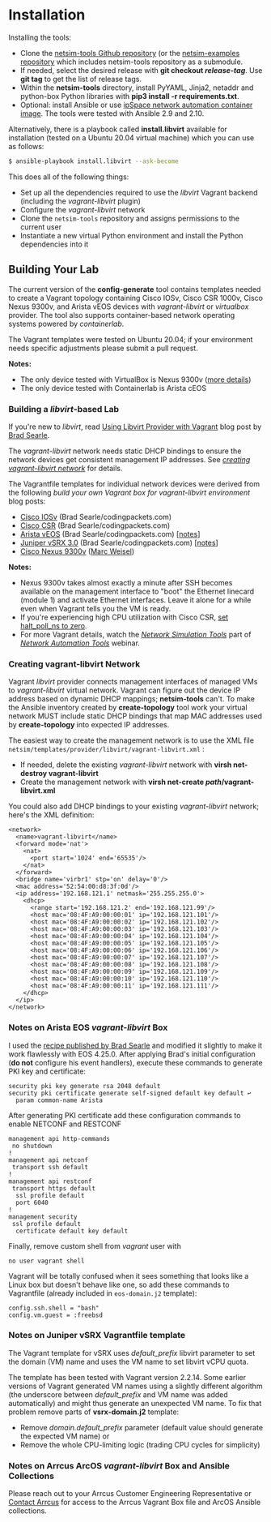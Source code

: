# Installation

Installing the tools:

* Clone the [netsim-tools Github repository](https://github.com/ipspace/netsim-tools) (or the [netsim-examples repository](https://github.com/ipspace/netsim-examples/) which includes netsim-tools repository as a submodule.
* If needed, select the desired release with **git checkout _release-tag_**. Use **git tag** to get the list of release tags.
* Within the **netsim-tools** directory, install PyYAML, Jinja2, netaddr and python-box Python libraries with **pip3 install -r requirements.txt**.
* Optional: install Ansible or use [ipSpace network automation container image](https://hub.docker.com/r/ipspace/automation). The tools were tested with Ansible 2.9 and 2.10.

Alternatively, there is a playbook called **install.libvirt** available for installation (tested on a Ubuntu 20.04 virtual machine) which you can use as follows:
```bash
$ ansible-playbook install.libvirt --ask-become
```
This does all of the following things:
- Set up all the dependencies required to use the *libvirt* Vagrant backend (including the *vagrant-libvirt* plugin) 
- Configure the *vagrant-libvirt* network
- Clone the `netsim-tools` repository and assigns permissions to the current user
- Instantiate a new virtual Python environment and install the Python dependencies into it

## Building Your Lab

The current version of the **config-generate** tool contains templates needed to create a Vagrant topology containing Cisco IOSv, Cisco CSR 1000v, Cisco Nexus 9300v, and Arista vEOS devices with *vagrant-libvirt* or *virtualbox* provider. The tool also supports container-based network operating systems powered by *containerlab*.

The Vagrant templates were tested on Ubuntu 20.04; if your environment needs specific adjustments please submit a pull request.

**Notes:**
* The only device tested with VirtualBox is Nexus 9300v ([more details](platforms.html#virtualbox-support-limitations))
* The only device tested with Containerlab is Arista cEOS

### Building a *libvirt*-based Lab

If you're new to *libvirt*, read [Using Libvirt Provider with Vagrant](https://codingpackets.com/blog/using-the-libvirt-provider-with-vagrant/) blog post by [Brad Searle](https://www.linkedin.com/in/bradleysearle/). 

The *vagrant-libvirt* network needs static DHCP bindings to ensure the network devices get consistent management IP addresses. See *[creating vagrant-libvirt network](#creating-vagrant-libvirt-network)* for details.

The Vagrantfile templates for individual network devices were derived from the following *build your own Vagrant box for vagrant-libvirt environment* blog posts:

* [Cisco IOSv](https://codingpackets.com/blog/cisco-iosv-vagrant-libvirt-box-install/) (Brad Searle/codingpackets.com)
* [Cisco CSR](https://codingpackets.com/blog/cisco-csr-1000v-vagrant-libvirt-box-install/) (Brad Searle/codingpackets.com)
* [Arista vEOS](https://codingpackets.com/blog/arista-veos-vagrant-libvirt-box-install/) (Brad Searle/codingpackets.com) [[notes](#notes-on-arista-eos-vagrant-libvirt-box)]
* [Juniper vSRX 3.0](https://codingpackets.com/blog/juniper-vsrx3-0-vagrant-libvirt-box-install/) (Brad Searle/codingpackets.com) [[notes](#notes-on-juniper-vsrx-vagrantfile-template)]
* [Cisco Nexus 9300v](https://github.com/mweisel/cisco-nxos9kv-vagrant-libvirt) ([Marc Weisel](https://www.linkedin.com/in/marcweisel/))

**Notes:**

* Nexus 9300v takes almost exactly a minute after SSH becomes available on the management interface to "boot" the Ethernet linecard (module 1) and activate Ethernet interfaces. Leave it alone for a while even when Vagrant tells you the VM is ready.
* If you're experiencing high CPU utilization with Cisco CSR, [set halt_poll_ns to zero](https://codingpackets.com/blog/kvm-host-high-cpu-fix/).
* For more Vagrant details, watch the *[Network Simulation Tools](https://my.ipspace.net/bin/list?id=NetTools#SIMULATE)* part of *[Network Automation Tools](https://www.ipspace.net/Network_Automation_Tools)* webinar.

### Creating vagrant-libvirt Network

Vagrant *libvirt* provider connects management interfaces of managed VMs to *vagrant-libvirt* virtual network. Vagrant can figure out the device IP address based on dynamic DHCP mappings; **netsim-tools** can't. To make the Ansible inventory created by **create-topology** tool work your virtual network MUST include static DHCP bindings that map MAC addresses used by **create-topology** into expected IP addresses.

The easiest way to create the management network is to use the XML file `netsim/templates/provider/libvirt/vagrant-libvirt.xml`
:

* If needed, delete the existing *vagrant-libvirt* network with **virsh net-destroy vagrant-libvirt**
* Create the management network with **virsh net-create *path*/vagrant-libvirt.xml**

You could also add DHCP bindings to your existing *vagrant-libvirt* network; here's the XML definition:

```
<network>
  <name>vagrant-libvirt</name>
  <forward mode='nat'>
    <nat>
      <port start='1024' end='65535'/>
    </nat>
  </forward>
  <bridge name='virbr1' stp='on' delay='0'/>
  <mac address='52:54:00:d8:3f:0d'/>
  <ip address='192.168.121.1' netmask='255.255.255.0'>
    <dhcp>
      <range start='192.168.121.2' end='192.168.121.99'/>
      <host mac='08:4F:A9:00:00:01' ip='192.168.121.101'/>
      <host mac='08:4F:A9:00:00:02' ip='192.168.121.102'/>
      <host mac='08:4F:A9:00:00:03' ip='192.168.121.103'/>
      <host mac='08:4F:A9:00:00:04' ip='192.168.121.104'/>
      <host mac='08:4F:A9:00:00:05' ip='192.168.121.105'/>
      <host mac='08:4F:A9:00:00:06' ip='192.168.121.106'/>
      <host mac='08:4F:A9:00:00:07' ip='192.168.121.107'/>
      <host mac='08:4F:A9:00:00:08' ip='192.168.121.108'/>
      <host mac='08:4F:A9:00:00:09' ip='192.168.121.109'/>
      <host mac='08:4F:A9:00:00:10' ip='192.168.121.110'/>
      <host mac='08:4F:A9:00:00:11' ip='192.168.121.111'/>
    </dhcp>
  </ip>
</network>
```

### Notes on Arista EOS *vagrant-libvirt* Box

I used the [recipe published by Brad Searle](https://codingpackets.com/blog/arista-veos-vagrant-libvirt-box-install/) and modified it slightly to make it work flawlessly with EOS 4.25.0. After applying Brad's initial configuration (**do not** configure his event handlers), execute these commands to generate PKI key and certificate:

```
security pki key generate rsa 2048 default
security pki certificate generate self-signed default key default ↩
  param common-name Arista
```

After generating PKI certificate add these configuration commands to enable NETCONF and RESTCONF

```
management api http-commands
 no shutdown
!
management api netconf
 transport ssh default
!
management api restconf
 transport https default
  ssl profile default
  port 6040
!
management security
 ssl profile default
  certificate default key default
```

Finally, remove custom shell from *vagrant* user with

```
no user vagrant shell
```

Vagrant will be totally confused when it sees something that looks like a Linux box but doesn't behave like one, so add these commands to Vagrantfile (already included in `eos-domain.j2` template):

```
config.ssh.shell = "bash"
config.vm.guest = :freebsd
```

### Notes on Juniper vSRX Vagrantfile template

The Vagrant template for vSRX uses _default\_prefix_ libvirt parameter to set the domain (VM) name and uses the VM name to set libvirt vCPU quota.

The template has been tested with Vagrant version 2.2.14. Some earlier versions of Vagrant generated VM names using a slightly different algorithm (the underscore between _default\_prefix_ and VM name was added automatically) and might thus generate an unexpected VM name. To fix that problem remove parts of **vsrx-domain.j2** template:

* Remove _domain.default\_prefix_ parameter (default value should generate the expected VM name) or
* Remove the whole CPU-limiting logic (trading CPU cycles for simplicity)

### Notes on Arrcus ArcOS *vagrant-libvirt* Box and Ansible Collections

Please reach out to your Arrcus Customer Engineering Representative or [Contact Arrcus](https://www.arrcus.com/contact-us) for access to the Arrcus Vagrant Box file and ArcOS Ansible collections.

